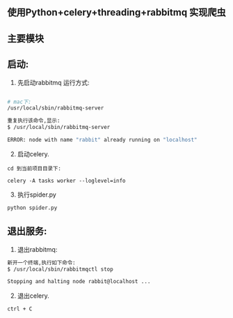 
## 使用Python+celery+threading+rabbitmq 实现爬虫

## 主要模块


## 启动:
1. 先启动rabbitmq
运行方式: 

```bash

# mac下:
/usr/local/sbin/rabbitmq-server

重复执行该命令,显示:
$ /usr/local/sbin/rabbitmq-server

ERROR: node with name "rabbit" already running on "localhost"


```

2. 启动celery.

```
cd 到当前项目目录下:

celery -A tasks worker --loglevel=info

```


3. 执行spider.py

```bash
python spider.py
```



## 退出服务:

1. 退出rabbitmq:

```bash
新开一个终端,执行如下命令:
$ /usr/local/sbin/rabbitmqctl stop

Stopping and halting node rabbit@localhost ...

```


2. 退出celery.

```bash
ctrl + C

```
